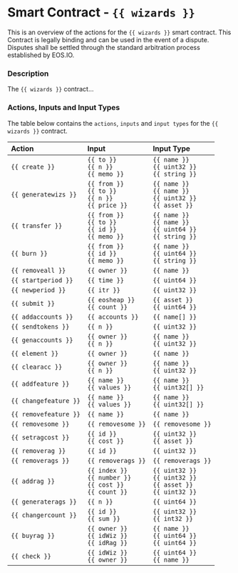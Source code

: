 # Smart Contract - `{{ wizards }}`

This is an overview of the actions for the `{{ wizards }}` smart contract. This Contract is legally binding and can be used in the event of a dispute. Disputes shall be settled through the standard arbitration process established by EOS.IO.

### Description

The `{{ wizards }}` contract...

### Actions, Inputs and Input Types

The table below contains the `actions`, `inputs` and `input types` for the `{{ wizards }}` contract.

| Action | Input | Input Type |
|:--|:--|:--|
| `{{ create }}` | `{{ to }}`<br/>`{{ n }}`<br/>`{{ memo }}` | `{{ name }}`<br/>`{{ uint32 }}`<br/>`{{ string }}` |
| `{{ generatewizs }}` | `{{ from }}`<br/>`{{ to }}`<br/>`{{ n }}`<br/>`{{ price }}` | `{{ name }}`<br/>`{{ name }}`<br/>`{{ uint32 }}`<br/>`{{ asset }}` |
| `{{ transfer }}` | `{{ from }}`<br/>`{{ to }}`<br/>`{{ id }}`<br/>`{{ memo }}` | `{{ name }}`<br/>`{{ name }}`<br/>`{{ uint64 }}`<br/>`{{ string }}` |
| `{{ burn }}` | `{{ from }}`<br/>`{{ id }}`<br/>`{{ memo }}` | `{{ name }}`<br/>`{{ uint64 }}`<br/>`{{ string }}` |
| `{{ removeall }}` | `{{ owner }}` | `{{ name }}` |
| `{{ startperiod }}` | `{{ time }}` | `{{ uint64 }}` |
| `{{ newperiod }}` | `{{ itr }}` | `{{ uint32 }}` |
| `{{ submit }}` | `{{ eosheap }}`<br/>`{{ count }}` | `{{ asset }}`<br/>`{{ uint64 }}` |
| `{{ addaccounts }}` | `{{ accounts }}` | `{{ name[] }}` |
| `{{ sendtokens }}` | `{{ n }}` | `{{ uint32 }}` |
| `{{ genaccounts }}` | `{{ owner }}`<br/>`{{ n }}` | `{{ name }}`<br/>`{{ uint32 }}` |
| `{{ element }}` | `{{ owner }}` | `{{ name }}` |
| `{{ clearacc }}` | `{{ owner }}`<br/>`{{ n }}` | `{{ name }}`<br/>`{{ uint32 }}` |
| `{{ addfeature }}` | `{{ name }}`<br/>`{{ values }}` | `{{ name }}`<br/>`{{ uint32[] }}` |
| `{{ changefeature }}` | `{{ name }}`<br/>`{{ values }}` | `{{ name }}`<br/>`{{ uint32[] }}` |
| `{{ removefeature }}` | `{{ name }}` | `{{ name }}` |
| `{{ removesome }}` | `{{ removesome }}` | `{{ removesome }}` |
| `{{ setragcost }}` | `{{ id }}`<br/>`{{ cost }}` | `{{ uint32 }}`<br/>`{{ asset }}` |
| `{{ removerag }}` | `{{ id }}` | `{{ uint32 }}` |
| `{{ removerags }}` | `{{ removerags }}` | `{{ removerags }}` |
| `{{ addrag }}` | `{{ index }}`<br/>`{{ number }}`<br/>`{{ cost }}`<br/>`{{ count }}` | `{{ uint32 }}`<br/>`{{ uint32 }}`<br/>`{{ asset }}`<br/>`{{ uint32 }}` |
| `{{ generaterags }}` | `{{ n }}` | `{{ uint64 }}` |
| `{{ changercount }}` | `{{ id }}`<br/>`{{ sum }}` | `{{ uint32 }}`<br/>`{{ int32 }}` |
| `{{ buyrag }}` | `{{ owner }}`<br/>`{{ idWiz }}`<br/>`{{ idRag }}` | `{{ name }}`<br/>`{{ uint64 }}`<br/>`{{ uint64 }}` |
| `{{ check }}` | `{{ idWiz }}`<br/>`{{ owner }}` | `{{ uint64 }}`<br/>`{{ name }}` |